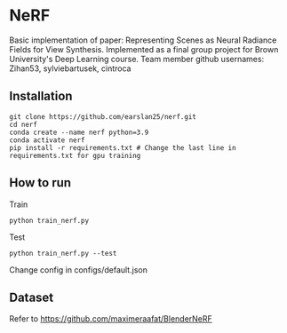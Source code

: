 # NeRF
Basic implementation of paper: Representing Scenes as Neural Radiance Fields for View Synthesis. Implemented as a final group project for Brown University's Deep Learning course. 
Team member github usernames: Zihan53, sylviebartusek, cintroca

## Installation

```
git clone https://github.com/earslan25/nerf.git
cd nerf
conda create --name nerf python=3.9
conda activate nerf
pip install -r requirements.txt # Change the last line in requirements.txt for gpu training
```

## How to run
Train
```
python train_nerf.py
```

Test
```
python train_nerf.py --test
```

Change config in configs/default.json

## Dataset

Refer to https://github.com/maximeraafat/BlenderNeRF
